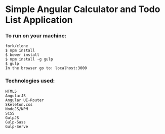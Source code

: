 # Simple Angular Calculator and Todo List Application

### To run on your machine:

```
fork/clone
$ npm install
$ bower install
$ npm install -g gulp
$ gulp
In the browser go to: localhost:3000
```

### Technologies used:

```
HTML5
AngularJS
Angular UI-Router
Skeleton.css
NodeJS/NPM
SCSS
GulpJS
Gulp-Sass
Gulp-Serve
```

